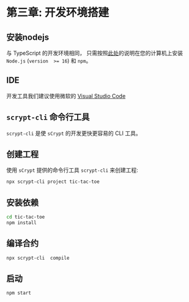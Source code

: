 # 第三章: 开发环境搭建 

## 安装nodejs

与 TypeScript 的开发环境相同， 只需按照[此处](https://nodejs.org/en/download)的说明在您的计算机上安装 `Node.js` (`version  >= 16`) 和 `npm`。


## IDE

开发工具我们建议使用微软的 [Visual Studio Code](https://code.visualstudio.com/)


## `scrypt-cli` 命令行工具

`scrypt-cli` 是使 `sCrypt` 的开发更快更容易的 CLI 工具。

## 创建工程

使用 `sCrypt` 提供的命令行工具 `scrypt-cli` 来创建工程:

```bash
npx scrypt-cli project tic-tac-toe
```

## 安装依赖

```bash
cd tic-tac-toe
npm install
```


## 编译合约

```bash
npx scrypt-cli  compile
```

## 启动

```bash
npm start
```



